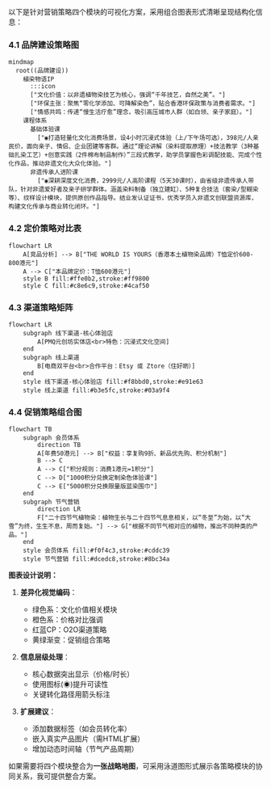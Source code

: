 以下是针对营销策略四个模块的可视化方案，采用组合图表形式清晰呈现结构化信息：

### 4.1 品牌建设策略图
```mermaid
mindmap
  root((品牌建设))
    植染物语IP
      :::icon
      ["文化价值：以非遗植物染技艺为核心，强调“千年技艺，自然之美”。"]
      ["环保主张：聚焦“零化学添加、可降解染色”，贴合香港环保政策与消费者需求。"]
      ["情感共鸣：传递“慢生活疗愈”理念，吸引高压城市人群（如白领、亲子家庭）。"]
    课程体系
      基础体验课
        ["◉打造轻量化文化消费场景，设4小时沉浸式体验（上/下午场可选），398元/人亲民价，面向亲子、情侣、企业团建等客群。通过“理论讲解（染料提取原理）+技法教学（3种基础扎染工艺）+创意实践（2件棉布制品制作）”三段式教学，助学员掌握色彩调配技能、完成个性化作品，推动非遗文化大众化体验。"]
      非遗传承人进阶课
        ["◉深耕深度文化消费，2999元/人高阶课程（5天30课时），由省级非遗传承人带队，针对非遗爱好者及亲子研学群体。涵盖染料制备（独立建缸）、5种复合技法（套染/型糊染等）、纹样设计模块，提供原创作品指导。结业发认证证书，优秀学员入非遗文创联盟资源库，构建文化传承与商业转化闭环。"]
```

### 4.2 定价策略对比表
```mermaid
flowchart LR
    A[竞品分析] --> B["THE WORLD IS YOURS（香港本土植物染品牌）T恤定价600-800港元"]
    A --> C["本品牌定价：T恤600港元"]
    style B fill:#ffe0b2,stroke:#ff9800
    style C fill:#c8e6c9,stroke:#4caf50
```

### 4.3 渠道策略矩阵
```mermaid
flowchart LR
    subgraph 线下渠道-核心体验店
        A[PMQ元创坊实体店<br>特色：沉浸式文化空间]
    end
    subgraph 线上渠道
        B[电商双平台<br>合作平台：Etsy 或 Ztore（住好啲）]
    end
    style 线下渠道-核心体验店 fill:#f8bbd0,stroke:#e91e63
    style 线上渠道 fill:#b3e5fc,stroke:#03a9f4
```

### 4.4 促销策略组合图
```mermaid
flowchart TB
    subgraph 会员体系
        direction TB
        A[年费50港元] --> B["权益：享复购9折、新品优先购、积分机制"]
        B --> C
        A --> C["积分规则：消费1港元=1积分"]
        C --> D["1000积分兑换定制染色体验课"]
        C --> E["5000积分兑换限量版蓝染围巾"]
    end
    subgraph 节气营销
        direction LR
        F["二十四节气植物染：植物生长与二十四节气息息相关，以“冬至”为始，以“大雪”为终，生生不息，周而复始。"] --> G["根据不同节气相对应的植物，推出不同种类的产品。"]
    end
    style 会员体系 fill:#f0f4c3,stroke:#cddc39
    style 节气营销 fill:#dcedc8,stroke:#8bc34a
```

**图表设计说明：**
1. **差异化视觉编码**：
   - 绿色系：文化价值相关模块
   - 橙色系：价格对比强调
   - 红蓝CP：O2O渠道策略
   - 黄绿渐变：促销组合策略

2. **信息层级处理**：
   - 核心数据突出显示（价格/时长）
   - 使用图标(◉)提升可读性
   - 关键转化路径用箭头标注

3. **扩展建议**：
   - 添加数据标签（如会员转化率）
   - 嵌入真实产品图片（需HTML扩展）
   - 增加动态时间轴（节气产品周期）

如果需要将四个模块整合为**一张战略地图**，可采用泳道图形式展示各策略模块的协同关系，我可提供整合方案。
